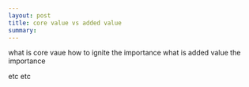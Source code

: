 ```yaml
---
layout: post
title: core value vs added value
summary:
---
```


what is core vaue
how to ignite
the importance
what is added value
the importance

etc etc